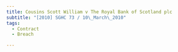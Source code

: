```yaml
---
title: Cousins Scott William v The Royal Bank of Scotland plc 
subtitle: "[2010] SGHC 73 / 10\_March\_2010"
tags:
  - Contract
  - Breach

---
```


